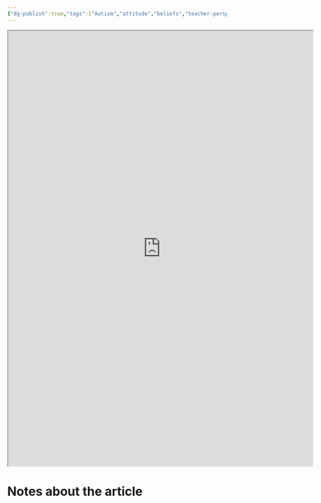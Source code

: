 ```yaml
---
{"dg-publish":true,"tags":["Autism","attitude","beliefs","teacher-perspective","Source"],"permalink":"/Sources with Notes/Articles/An examination of teacher attitudes towards children with autism/","dgPassFrontmatter":true}
---
```


<iframe src="https://drive.google.com/file/d/1wY2VrHdXPIkf750j9bLl8n_7NCGBG9Xz/preview" width="700" height="1000" ></iframe>


# Notes about the article
